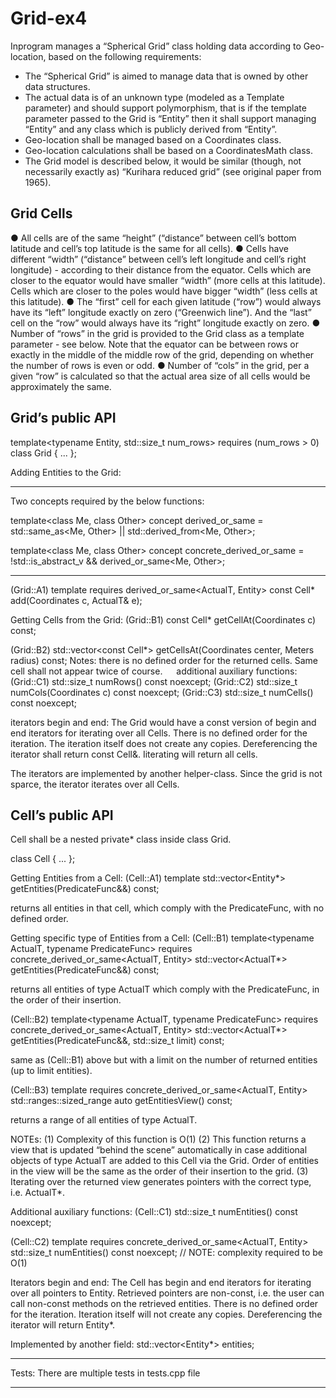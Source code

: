 # Grid-ex4

Inprogram manages a “Spherical Grid” class holding data according to Geo-location, based on the following requirements:
-	The “Spherical Grid” is aimed to manage data that is owned by other data structures.
-	The actual data is of an unknown type (modeled as a Template parameter) and should support polymorphism, that is if the template parameter passed to the Grid is “Entity” then it shall support managing “Entity” and any class which is publicly derived from “Entity”.
-	Geo-location shall be managed based on a Coordinates class.
-	Geo-location calculations shall be based on a CoordinatesMath class.
-	The Grid model is described below, it would be similar (though, not necessarily exactly as) “Kurihara reduced grid” (see original paper from 1965).

Grid Cells
-

●	All cells are of the same “height” (“distance” between cell’s bottom latitude and cell’s top latitude is the same for all cells).
●	Cells have different “width” (“distance” between cell’s left longitude and cell’s right longitude) - according to their distance from the equator. Cells which are closer to the equator would have smaller “width” (more cells at this latitude). Cells which are closer to the poles would have bigger “width” (less cells at this latitude).
●	The “first” cell for each given latitude (“row”) would always have its “left” longitude exactly on zero (“Greenwich line”). And the “last” cell on the “row” would always have its “right” longitude exactly on zero. 
●	Number of “rows” in the grid is provided to the Grid class as a template parameter - see below. Note that the equator can be between rows or exactly in the middle of the  middle row of the grid, depending on whether the number of rows is even or odd.
●	Number of “cols” in the grid, per a given “row” is calculated so that the actual area size of all cells would be approximately the same. 

Grid’s public API
-

template<typename Entity, std::size_t num_rows> requires (num_rows > 0)
class Grid { ... };

Adding Entities to the Grid:
________________________________________
Two concepts required by the below functions:

  template<class Me, class Other> concept derived_or_same =
    std::same_as<Me, Other> || std::derived_from<Me, Other>;

  template<class Me, class Other> concept concrete_derived_or_same =
    !std::is_abstract_v<Me> && derived_or_same<Me, Other>;
________________________________________
(Grid::A1)  template<typename ActualT> requires derived_or_same<ActualT, Entity>
		const Cell* add(Coordinates c, ActualT& e);

Getting Cells from the Grid:
(Grid::B1)  const Cell* getCellAt(Coordinates c) const;

(Grid::B2)  std::vector<const Cell*> getCellsAt(Coordinates center, Meters radius) const;
Notes: there is no defined order for the returned cells. Same cell shall not appear twice of course. 
 
additional auxiliary functions:
(Grid::C1)	std::size_t numRows() const noexcept; 
(Grid::C2)	std::size_t numCols(Coordinates c) const noexcept; 
(Grid::C3)	std::size_t numCells() const noexcept; 

iterators begin and end:
The Grid would have a const version of begin and end iterators for iterating over all Cells. There is no defined order for the iteration. The iteration itself does not create any copies. Dereferencing the iterator shall return const Cell&.
Iiterating will return all cells.

The iterators are implemented by another helper-class.
Since the grid is not sparce, the iterator iterates over all Cells.

Cell’s public API
-

Cell shall be a nested private* class inside class Grid.

class Cell { ... };

Getting Entities from a Cell:
(Cell::A1) template<typename PredicateFunc>
 	 std::vector<Entity*> getEntities(PredicateFunc&&) const;

returns all entities in that cell, which comply with the PredicateFunc, with no defined order. 

Getting specific type of Entities from a Cell:
(Cell::B1) template<typename ActualT, typename PredicateFunc>
 requires concrete_derived_or_same<ActualT, Entity>
 std::vector<ActualT*> getEntities(PredicateFunc&&) const;

returns all entities of type ActualT which comply with the PredicateFunc, in the order of their insertion.

(Cell::B2) template<typename ActualT, typename PredicateFunc>
 requires concrete_derived_or_same<ActualT, Entity>
	 std::vector<ActualT*> getEntities(PredicateFunc&&, std::size_t limit) const;

same as (Cell::B1) above but with a limit on the number of returned entities (up to limit entities).

(Cell::B3) template<typename ActualT>
 requires concrete_derived_or_same<ActualT, Entity>
	 std::ranges::sized_range auto getEntitiesView() const;

returns a range of all entities of type ActualT.

NOTEs:
(1)	Complexity of this function is O(1)
(2)	This function returns a view that is updated “behind the scene” automatically in case additional objects of type ActualT are added to this Cell via the Grid. Order of entities in the view will be the same as the order of their insertion to the grid.
(3)	Iterating over the returned view generates pointers with the correct type, i.e. ActualT*.

Additional auxiliary functions:
(Cell::C1)
std::size_t numEntities() const noexcept;

(Cell::C2)
template<typename ActualT>
requires concrete_derived_or_same<ActualT, Entity>
std::size_t numEntities() const noexcept; // NOTE: complexity required to be O(1)

Iterators begin and end:
The Cell has begin and end iterators for iterating over all pointers to Entity. Retrieved pointers are non-const, i.e. the user can call non-const methods on the retrieved entities. There is no defined order for the iteration. Iteration itself will not create any copies.
Dereferencing the iterator will return Entity*.

Implemented by another field:
        std::vector<Entity*> entities;

________________________________________

Tests:
There are multiple tests in tests.cpp file
________________________________________

